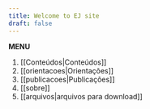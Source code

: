 ```yaml
---
title: Welcome to EJ site
draft: false
---
```


**MENU**

1) [[Conteúdos|Conteúdos]]
2) [[orientacoes|Orientações]]
3) [[publicacoes|Publicações]]
4) [[sobre]]
5) [[arquivos|arquivos para download]]

